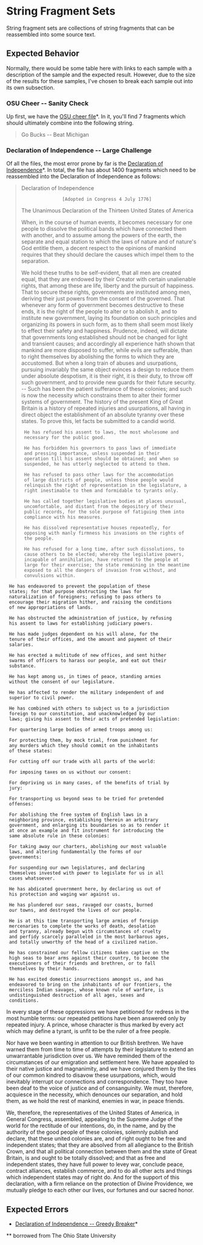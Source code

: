 # String Fragment Sets

String fragment sets are collections of string fragments that can be
reassembled into some source text. 

## Expected Behavior

Normally, there would be some table here with links to each sample with
a description of the sample and the expected result. However, due to
the size of the results for these samples, I've chosen to break each sample
out into its own subsection.

### OSU Cheer -- Sanity Check

Up first, we have the [OSU cheer file][1]\*. In it, you'll
find 7 fragments which should ultimately combine into the following
string.

> Go Bucks -- Beat Michigan

### Declaration of Independence -- Large Challenge

Of all the files, the most error prone by far is the [Declaration of
Independence][3]\*. In total, the file has about 1400 fragments which need
to be reassembled into the Declaration of Independence as follows:

> Declaration of Independence
>
>                    [Adopted in Congress 4 July 1776]
>
>
>
>    The Unanimous Declaration of the Thirteen United States of America
>
> When, in the course of human events, it becomes necessary for one people to 
> dissolve the political bands which have connected them with another, and to 
> assume among the powers of the earth, the separate and equal station to 
> which the laws of nature and of nature's God entitle them, a decent respect 
> to the opinions of mankind requires that they should declare the causes 
> which impel them to the separation.
>
> We hold these truths to be self-evident, that all men are created equal, 
> that they are endowed by their Creator with certain unalienable rights, that 
> among these are life, liberty and the pursuit of happiness. That to secure 
> these rights, governments are instituted among men, deriving their just 
> powers from the consent of the governed. That whenever any form of 
> government becomes destructive to these ends, it is the right of the people 
> to alter or to abolish it, and to institute new government, laying its 
> foundation on such principles and organizing its powers in such form, as to 
> them shall seem most likely to effect their safety and happiness. Prudence, 
> indeed, will dictate that governments long established should not be changed 
> for light and transient causes; and accordingly all experience hath shown 
> that mankind are more disposed to suffer, while evils are sufferable, than 
> to right themselves by abolishing the forms to which they are accustomed. 
> But when a long train of abuses and usurpations, pursuing invariably the 
> same object evinces a design to reduce them under absolute despotism, it is 
> their right, it is their duty, to throw off such government, and to provide 
> new guards for their future security. -- Such has been the patient 
> sufferance of these colonies; and such is now the necessity which constrains 
> them to alter their former systems of government. The history of the present 
> King of Great Britain is a history of repeated injuries and usurpations, all 
> having in direct object the establishment of an absolute tyranny over these 
> states. To prove this, let facts be submitted to a candid world.
>
>      He has refused his assent to laws, the most wholesome and
>      necessary for the public good.
>
>      He has forbidden his governors to pass laws of immediate
>      and pressing importance, unless suspended in their
>      operation till his assent should be obtained; and when so
>      suspended, he has utterly neglected to attend to them. 
>
>      He has refused to pass other laws for the accommodation
>      of large districts of people, unless those people would
>      relinquish the right of representation in the legislature, a
>      right inestimable to them and formidable to tyrants only. 
>
>      He has called together legislative bodies at places unusual,
>      uncomfortable, and distant from the depository of their
>      public records, for the sole purpose of fatiguing them into
>      compliance with his measures.
>
>      He has dissolved representative houses repeatedly, for
>      opposing with manly firmness his invasions on the rights of
>      the people.
>
>      He has refused for a long time, after such dissolutions, to
>      cause others to be elected; whereby the legislative powers,
>      incapable of annihilation, have returned to the people at
>      large for their exercise; the state remaining in the meantime
>      exposed to all the dangers of invasion from without, and
>      convulsions within.

     He has endeavored to prevent the population of these
     states; for that purpose obstructing the laws for
     naturalization of foreigners; refusing to pass others to
     encourage their migration hither, and raising the conditions
     of new appropriations of lands.

     He has obstructed the administration of justice, by refusing
     his assent to laws for establishing judiciary powers.

     He has made judges dependent on his will alone, for the
     tenure of their offices, and the amount and payment of their
     salaries.

     He has erected a multitude of new offices, and sent hither
     swarms of officers to harass our people, and eat out their
     substance.

     He has kept among us, in times of peace, standing armies
     without the consent of our legislature.

     He has affected to render the military independent of and
     superior to civil power.

     He has combined with others to subject us to a jurisdiction
     foreign to our constitution, and unacknowledged by our
     laws; giving his assent to their acts of pretended legislation:

     For quartering large bodies of armed troops among us:

     For protecting them, by mock trial, from punishment for
     any murders which they should commit on the inhabitants
     of these states:

     For cutting off our trade with all parts of the world:

     For imposing taxes on us without our consent:

     For depriving us in many cases, of the benefits of trial by
     jury:

     For transporting us beyond seas to be tried for pretended
     offenses:

     For abolishing the free system of English laws in a
     neighboring province, establishing therein an arbitrary
     government, and enlarging its boundaries so as to render it
     at once an example and fit instrument for introducing the
     same absolute rule in these colonies:

     For taking away our charters, abolishing our most valuable
     laws, and altering fundamentally the forms of our
     governments:

     For suspending our own legislatures, and declaring
     themselves invested with power to legislate for us in all
     cases whatsoever.

     He has abdicated government here, by declaring us out of
     his protection and waging war against us.

     He has plundered our seas, ravaged our coasts, burned
     our towns, and destroyed the lives of our people.

     He is at this time transporting large armies of foreign
     mercenaries to complete the works of death, desolation
     and tyranny, already begun with circumstances of cruelty
     and perfidy scarcely paralleled in the most barbarous ages,
     and totally unworthy of the head of a civilized nation.

     He has constrained our fellow citizens taken captive on the
     high seas to bear arms against their country, to become the
     executioners of their friends and brethren, or to fall
     themselves by their hands.

     He has excited domestic insurrections amongst us, and has
     endeavored to bring on the inhabitants of our frontiers, the
     merciless Indian savages, whose known rule of warfare, is
     undistinguished destruction of all ages, sexes and
     conditions.

In every stage of these oppressions we have petitioned for redress in the 
most humble terms: our repeated petitions have been answered only by 
repeated injury. A prince, whose character is thus marked by every act which 
may define a tyrant, is unfit to be the ruler of a free people.

Nor have we been wanting in attention to our British brethren. We have 
warned them from time to time of attempts by their legislature to extend an 
unwarrantable jurisdiction over us. We have reminded them of the 
circumstances of our emigration and settlement here. We have appealed to 
their native justice and magnanimity, and we have conjured them by the ties 
of our common kindred to disavow these usurpations, which, would inevitably 
interrupt our connections and correspondence. They too have been deaf to the 
voice of justice and of consanguinity. We must, therefore, acquiesce 
in the necessity, which denounces our separation, and hold them, as we hold 
the rest of mankind, enemies in war, in peace friends.

We, therefore, the representatives of the United States of America, in 
General Congress, assembled, appealing to the Supreme Judge of the world for 
the rectitude of our intentions, do, in the name, and by the authority of 
the good people of these colonies, solemnly publish and declare, that these 
united colonies are, and of right ought to be free and independent states; 
that they are absolved from all allegiance to the British Crown, and that 
all political connection between them and the state of Great Britain, is and 
ought to be totally dissolved; and that as free and independent states, they 
have full power to levey war, conclude peace, contract alliances, establish 
commerce, and to do all other acts and things which independent states may 
of right do. And for the support of this declaration, with a firm reliance 
on the protection of Divine Providence, we mutually pledge to each other our 
lives, our fortunes and our sacred honor.

## Expected Errors

- [Declaration of Independence -- Greedy Breaker][2]\*

*\* borrowed from The Ohio State University

[1]: cheer-8-2.txt
[2]: declaration-50-8.txt
[3]: declaration-50-10.txt
